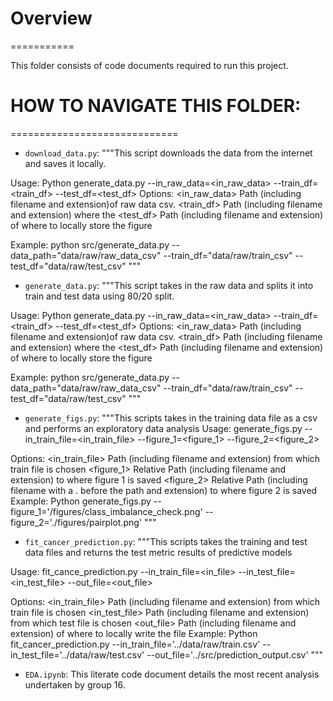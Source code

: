 # Overview
===========

This folder consists of code documents required to run this project. 


# HOW TO NAVIGATE THIS FOLDER:
=============================

* `download_data.py`: """This script downloads the data from the internet and saves it locally. 

Usage: Python generate_data.py --in_raw_data=<in_raw_data>  --train_df=<train_df> --test_df=<test_df>
Options:
<in_raw_data>           Path (including filename and extension)of raw data csv.
<train_df>              Path (including filename and extension) where the
<test_df>               Path (including filename and extension) of where to locally store the figure

Example:
    python src/generate_data.py --data_path="data/raw/raw_data_csv" --train_df="data/raw/train_csv" --test_df="data/raw/test_csv"
"""


* `generate_data.py`: """This script takes in the raw data and splits it into train and test data using 80/20 split.

Usage: Python generate_data.py --in_raw_data=<in_raw_data>  --train_df=<train_df> --test_df=<test_df>
Options:
<in_raw_data>           Path (including filename and extension)of raw data csv.
<train_df>              Path (including filename and extension) where the
<test_df>               Path (including filename and extension) of where to locally store the figure

Example:
    python src/generate_data.py --data_path="data/raw/raw_data_csv" --train_df="data/raw/train_csv" --test_df="data/raw/test_csv"
"""


* `generate_figs.py`: """This scripts takes in the training data file as a csv and performs an exploratory data analysis
Usage: generate_figs.py --in_train_file=<in_train_file> --figure_1=<figure_1>  --figure_2=<figure_2> 
 
Options:
<in_train_file>     Path (including filename and extension) from which train file is chosen
<figure_1>          Relative Path (including filename and extension) to where figure 1 is saved
<figure_2>          Relative Path (including filename with a . before the path and extension) to where figure 2 is saved
Example: Python generate_figs.py  --figure_1='/figures/class_imbalance_check.png'  --figure_2='./figures/pairplot.png'
"""


* `fit_cancer_prediction.py`: """This scripts takes the training and test data files and returns the test metric results of predictive models

Usage: fit_cance_prediction.py --in_train_file=<in_file> --in_test_file=<in_test_file>  --out_file=<out_file> 
 
Options:
<in_train_file>     Path (including filename and extension) from which train file is chosen
<in_test_file>      Path (including filename and extension) from which test file is chosen
<out_file>          Path (including filename and extension) of where to locally write the file
Example: Python fit_cancer_prediction.py --in_train_file='../data/raw/train.csv' --in_test_file='../data/raw/test.csv'
         --out_file='../src/prediction_output.csv'
"""



* `EDA.ipynb`: This literate code document details the most recent analysis undertaken by group 16. 



